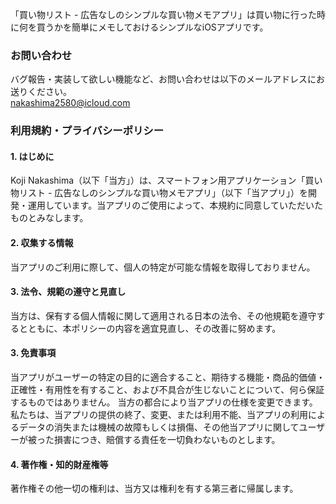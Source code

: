 「買い物リスト - 広告なしのシンプルな買い物メモアプリ」は買い物に行った時に何を買うかを簡単にメモしておけるシンプルなiOSアプリです。


### お問い合わせ
バグ報告・実装して欲しい機能など、お問い合わせは以下のメールアドレスにお送りください。  
nakashima2580@icloud.com

### 利用規約・プライバシーポリシー 
#### 1. はじめに
Koji Nakashima（以下「当方」）は、スマートフォン用アプリケーション「買い物リスト - 広告なしのシンプルな買い物メモアプリ」（以下「当アプリ」）を開発・運用しています。当アプリのご使用によって、本規約に同意していただいたものとみなします。

#### 2. 収集する情報
当アプリのご利用に際して、個人の特定が可能な情報を取得しておりません。

#### 3. 法令、規範の遵守と見直し
当方は、保有する個人情報に関して適用される日本の法令、その他規範を遵守するとともに、本ポリシーの内容を適宜見直し、その改善に努めます。

#### 3. 免責事項
当アプリがユーザーの特定の目的に適合すること、期待する機能・商品的価値・正確性・有用性を有すること、および不具合が生じないことについて、何ら保証するものではありません。 当方の都合により当アプリの仕様を変更できます。私たちは、当アプリの提供の終了、変更、または利用不能、当アプリの利用によるデータの消失または機械の故障もしくは損傷、その他当アプリに関してユーザーが被った損害につき、賠償する責任を一切負わないものとします。

#### 4. 著作権・知的財産権等 
著作権その他一切の権利は、当方又は権利を有する第三者に帰属します。
